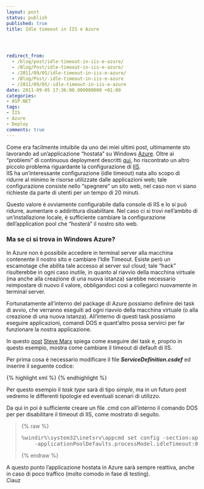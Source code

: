 ```yaml
---
layout: post
status: publish
published: true
title: Idle timeout in IIS e Azure




redirect_from: 
  - /blog/post/idle-timeout-in-iis-e-azure/
  - /Blog/Post/idle-timeout-in-iis-e-azure/
  - /2011/09/05/idle-timeout-in-iis-e-azure/
  - /Blog/Post/-idle-timeout-in-iis-e-azure
  - /2011/09/05/-idle-timeout-in-iis-e-azure
date: 2011-09-05 17:36:00.000000000 +01:00
categories:
- ASP.NET
tags:
- IIS
- Azure
- Deploy
comments: true
---
```

<p>Come era facilmente intuibile da uno dei miei ultimi post, ultimamente sto lavorando ad un’applicazione “hostata” su Windows <a title="Azure contents" href="http://imperugo.tostring.it/tags/archive/azure" target="_blank">Azure</a>. Oltre ai “problemi” di continuous deployment descritti <a title="ASP.NET MVC in Azure" href="http://imperugo.tostring.it/blog/post/asp.net-mvc-in-azure/" target="_blank">qui</a>, ho riscontrato un altro piccolo problema riguardante la configurazione di <a title="IIS Contents" href="http://imperugo.tostring.it/tags/archive/iis" target="_blank">IIS</a>.     <br />IIS ha un’interessante configurazione (idle timeout) nata allo scopo di ridurre al minimo le risorse utilizzate dalle applicazioni web; tale configurazione consiste nello “spegnere” un sito web, nel caso non vi siano richieste da parte di utenti per un tempo di 20 minuti.</p>  <p>Questo valore è ovviamente configurabile dalla console di IIS e lo si può ridurre, aumentare o addirittura disabilitare. Nel caso ci si trovi nell’ambito di un’installazione locale, è sufficiente cambiare la configurazione dell’application pool che “hosterà” il nostro sito web.</p>  <h3><strong>Ma se ci si trova in Windows Azure? </strong></h3>  <p>In Azure non è possibile accedere in terminal server alla macchina contenente il nostro sito e cambiare l’Idle Timeout. Esiste però un escamotage che abilita tale accesso al server sul cloud; tale “hack” risulterebbe in ogni caso inutile, in quanto al riavvio della macchina virtuale (ma anche alla creazione di una nuova istanza) sarebbe necessario reimpostare di nuovo il valore, obbligandoci così a collegarci nuovamente in terminal server.</p>  <p>Fortunatamente all’interno del package di Azure possiamo definire dei task di avvio, che verranno eseguiti ad ogni riavvio della macchina virtuale (o alla creazione di una nuova istanza). All’interno di questi task possiamo eseguire applicazioni, comandi DOS e quant’altro possa servirci per far funzionare la nostra applicazione.</p>  <p>In questo <a title="Controlling Application Pool Idle Timeouts in Windows Azure" href="http://blog.smarx.com/posts/controlling-application-pool-idle-timeouts-in-windows-azure" rel="nofollow" target="_blank">post</a>&#160;<a title="Steve Marx" href="http://blog.smarx.com/" rel="nofollow" target="_blank">Steve Marx</a> spiega come eseguire dei task e, proprio in questo esempio, mostra come cambiare il timeout di default di IIS.</p>  <p>Per prima cosa è necessario modificare il file <em><strong>ServiceDefinition.csdef</strong></em> ed inserire il seguente codice:</p>  {% highlight xml %}
<Startup>
    <Task commandLine="Tasks\startup.cmd" executionContext="elevated" taskType="simple" />
</Startup>
{% endhighlight %}
<p>Per questo esempio il <i>task type</i> sarà di tipo <i>simple</i>, ma in un futuro post vedremo le differenti tipologie ed eventuali scenari di utilizzo.</p>

<p>Da qui in poi è sufficiente creare un file .cmd con all’interno il comando DOS per per disabilitare il timeout di IIS, come mostrato di seguito.</p>

<blockquote>
  {% raw %}<pre>%windir%\system32\inetsrv\appcmd set config -section:applicationPools
    -applicationPoolDefaults.processModel.idleTimeout:00:00:00</pre>{% endraw %}
</blockquote>

<p>A questo punto l’applicazione hostata in Azure sarà sempre reattiva, anche in caso di poco traffico (molto comodo in fase di testing). 
  <br />Ciauz</p>
